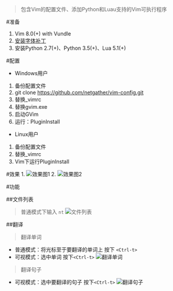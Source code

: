 >包含Vim的配置文件、添加Python和Luau支持的Vim可执行程序

#准备
1. Vim 8.0(+) with Vundle
2. [安装字体补丁](https://github.com/powerline/fonts)
3. 安装Python 2.7(+)、Python 3.5(+)、Lua 5.1(+)

#配置

* Windows用户

1. 备份配置文件
2. git clone https://github.com/netgather/vim-config.git
3. 替换_vimrc
4. 替换gvim.exe
5. 启动GVim
6. 运行：PluginInstall

* Linux用户
1. 备份配置文件
2. 替换_vimrc
3. Vim下运行PluginInstall

#效果
1. 
![效果图1](http://i1.piimg.com/4851/a146fc52a3b3f4ed.png)
2. 
![效果图2](http://i1.piimg.com/4851/2db7f6a79be47a2e.png)

#功能

##文件列表
>普通模式下输入 `nt`
![文件列表](http://i1.piimg.com/4851/bbe7a54203002c72.png)

##翻译
> 翻译单词 
* 普通模式：将光标至于要翻译的单词上 按下 `<Ctrl-t>`
* 可视模式：选中单词 按下`<Ctrl-t>`
![翻译单词](http://i1.piimg.com/4851/e01bc30f5d329439.png)

> 翻译句子
* 可视模式：选中要翻译的句子 按下`<Ctrl-t>`
![翻译句子](http://i1.piimg.com/4851/17dfb1c0b7b2377c.png)
